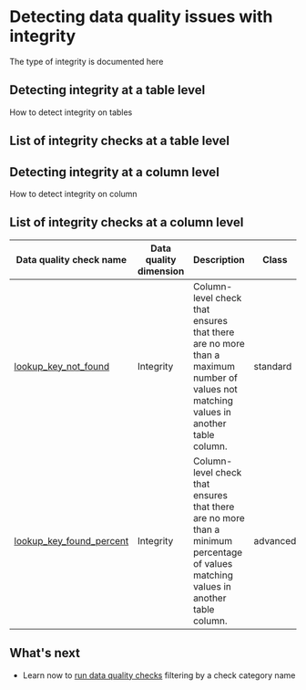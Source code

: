 # Detecting data quality issues with integrity
The type of integrity is documented here

## Detecting integrity at a table level
How to detect integrity on tables

## List of integrity checks at a table level

## Detecting integrity at a column level
How to detect integrity on column

## List of integrity checks at a column level
| Data quality check name | Data quality dimension | Description | Class |
|-------------------------|------------------------|-------------|-------|
|[lookup_key_not_found](../../checks/column/integrity/lookup-key-not-found.md)|Integrity|Column-level check that ensures that there are no more than a maximum number of values not matching values in another table column.|standard|
|[lookup_key_found_percent](../../checks/column/integrity/lookup-key-found-percent.md)|Integrity|Column-level check that ensures that there are no more than a minimum percentage of values matching values in another table column.|advanced|

## What's next
- Learn now to [run data quality checks](../running-data-quality-checks.md#targeting-a-category-of-checks) filtering by a check category name
